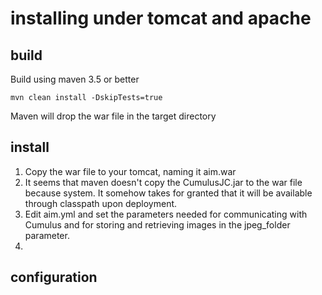 # installing under tomcat and apache

## build

Build using maven 3.5 or better

```
mvn clean install -DskipTests=true
```

Maven will drop the war file in the target directory

## install

1. Copy the war file to your tomcat, naming it aim.war
2. It seems that maven doesn't copy the CumulusJC.jar to the war file because <scope>system</scope>. It somehow takes for granted that it will be available through classpath upon deployment. 
3. Edit aim.yml and set the parameters needed for communicating with Cumulus and for storing and retrieving images in the jpeg_folder parameter.
4. 

## configuration

